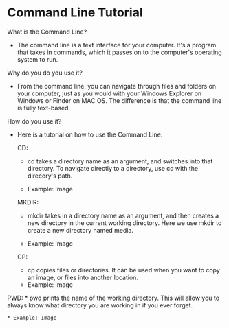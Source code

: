 # Command Line Tutorial

What is the Command Line?

* The command line is a text interface for your computer. It's a program that takes in commands, which it passes on to the computer's operating system to run. 

Why do you do you use it?

* From the command line, you can navigate through files and folders on your computer, just as you would with your Windows Explorer on Windows or Finder on MAC OS. The difference is that the command line is fully text-based.
 
How do you use it?

* Here is a tutorial on how to use the Command Line: 

  CD:

	* cd takes a directory name as an argument, and switches into that directory. To navigate directly to a directory, use cd with the direcory's path. 

	* Example: Image


  MKDIR:
	* mkdir takes in a directory name as an argument, and then creates a new directory in the current working directory. Here we use mkdir to create a new directory named media. 

	* Example: Image

  CP:
	
	* cp copies files or directories. It can be used when you want to copy an image, or files into another location. 
	* Example: Image
  
 PWD:
	* pwd prints the name of the working directory. This will allow you to always know what directory you are working in if you ever forget.
	
	* Example: Image 

